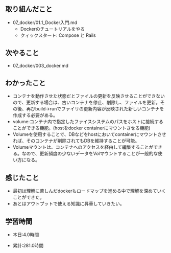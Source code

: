 ## 取り組んだこと
- 07_docker/01.1_Docker入門.md
  - Dockerのチュートリアルをやる
  - クィックスタート: Compose と Rails
 

## 次やること
- 07_docker/003_docker.md


## わかったこと
- コンテナを動作させた状態だとファイルの更新を反映させることができないので、更新する場合は、古いコンテナを停止、削除し、ファイルを更新。その後、再びbuild→runでファイリの更新内容が反映された新しいコンテナを作成する必要がある。
- volume:コンテナ内で指定したファイスシステムのパスをホストに接続することができる機能。(hostをdocker containerにマウントさせる機能)
- Volumeを使用することで、DBなどをhostにおいてcontainerにマウントさせれば、そのコンテナが削除されてもDBを維持することが可能。
- Volumeマウントは、コンテナへのアクセスを経由して編集することができる。なので、更新頻度の少ないデータをVolマウントすることが一般的な使い方になる。



## 感じたこと
- 最初は理解に苦しんだdockerもロードマップを進める中で理解を深めていくことができた。
- あとはアウトプットで使える知識に昇華していきたい。


## 学習時間
- 本日:4.0時間

- 累計:281.0時間
